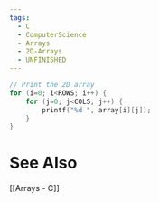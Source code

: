 ```yaml
---
tags:
  - C
  - ComputerScience
  - Arrays
  - 2D-Arrays
  - UNFINISHED
---
```

```c showlinenumbers
// Print the 2D array 
for (i=0; i<ROWS; i++) { 
	for (j=0; j<COLS; j++) { 
		printf("%d ", array[i][j]); 
	} 
} 
```

# See Also
[[Arrays - C]]
